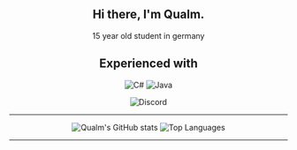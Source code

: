 <div align='center'>
<h2>Hi there, I'm Qualm.</h2>
  
<p>15 year old student in germany</p>
  
<h2>Experienced with</h2>
  
<img alt="C#" src="https://img.shields.io/badge/c%23-%23239120.svg?&style=for-the-badge&logo=c-sharp&logoColor=white"/>
<img alt="Java" src="https://img.shields.io/badge/Java-ED8B00?style=for-the-badge&logo=openjdk&logoColor=white"/>
  
<p> <img alt="Discord" src="https://img.shields.io/static/v1?style=for-the-badge&message=Qualm%233046&color=5865F2&logo=Discord&logoColor=FFFFFF&label="/> </p>
  
<hr>

![Qualm's GitHub stats](https://github-readme-stats.vercel.app/api?username=QualmOnAcid&show_icons=true&theme=dracula)
![Top Languages](https://github-readme-stats.vercel.app/api/top-langs/?username=QualmOnAcid&theme=dracula)
  
<hr>
  
</div>
